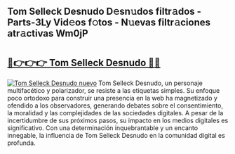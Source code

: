 ## Tom Selleck Desnudo D𝚎sn𝚞dos filtr𝚊dos - Parts-3Ly Vid𝚎os f𝚘tos - N𝚞evas filtr𝚊ciones atr𝚊ctivas Wm0jP

# <h2><a href="http://mb44a9.tromn.icu/?c=Tom+Selleck+Desnudo">🔗👉👉👉 Tom Selleck Desnudo 🔗🔗</a></h2>

[![Tom Selleck Desnudo nuevo](https://i.imgur.com/pEAQMta.gif)](http://mb44a9.tromn.icu/?c=Tom+Selleck+Desnudo)
Tom Selleck Desnudo, un personaje multifacético y polarizador, se resiste a las etiquetas simples. Su enfoque poco ortodoxo para construir una presencia en la web ha magnetizado y ofendido a los observadores, generando debates sobre el consentimiento, la moralidad y las complejidades de las sociedades digitales. A pesar de la incertidumbre de sus próximos pasos, su impacto en los medios digitales es significativo. Con una determinación inquebrantable y un encanto innegable, la influencia de Tom Selleck Desnudo en la comunidad digital es profunda.
